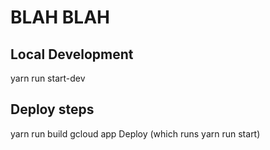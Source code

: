 # BLAH BLAH

## Local Development
yarn run start-dev

## Deploy steps
yarn run build
gcloud app Deploy (which runs yarn run start)